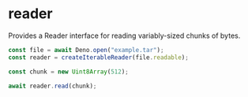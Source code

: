 # reader

Provides a Reader interface for reading variably-sized chunks of bytes.

```ts
const file = await Deno.open("example.tar");
const reader = createIterableReader(file.readable);

const chunk = new Uint8Array(512);

await reader.read(chunk);
```
